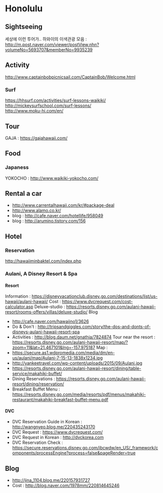 # Honolulu

## Sightseeing

세상에 이런 투어가.. 하와이의 이색관광 모음 : http://m.post.naver.com/viewer/postView.nhn?volumeNo=5693707&memberNo=9935239

## Activity

http://www.captainbobpicnicsail.com/CaptainBob/Welcome.html

### Surf
  
https://hhsurf.com/activities/surf-lessons-waikiki/  
http://mickeysurfschool.com/surf-lessons/  
http://www.moku-hi.com/en/  

## Tour

GAJA : https://gajahawaii.com/

## Food

### Japaness

YOKOCHO : http://www.waikiki-yokocho.com/

## Rental a car

- http://www.carrentalhawaii.com/kr/#package-deal
- http://www.alamo.co.kr/
- blog : http://cafe.naver.com/hotellife/958049
- blog : http://arumino.tistory.com/156

## Hotel

### Reservation
http://hawaiiminbaktel.com/index.php


### Aulani, A Disney Resort & Spa

#### Resort

Information : https://disneyvacationclub.disney.go.com/destinations/list/us-hawaii/aulani-hawaii/
Cost : https://www.dvcrequest.com/cost-calculator.asp
Deluxe-studio : https://resorts.disney.go.com/aulani-hawaii-resort/rooms-offers/villas/deluxe-studio/
Blog
- http://cafe.naver.com/hawaiino1/3626
- Do & Don't : http://tripsandgiggles.com/story/the-dos-and-donts-of-disneys-aulani-hawaii-resort-spa
- Activities : http://blog.daum.net/gnathia/7824874
Tour near the resort : https://resorts.disney.go.com/aulani-hawaii-resort/map/?zoom=11&lat=21.467101&lng=-157.975187
Map :
- https://secure.as1.wdpromedia.com/media/dm/en-us/aulani/map/Aulani-7-15-13-1838x1234.jpg
- http://yankeetravel.com/wp-content/uploads/2015/09/Aulani.jpg
- https://resorts.disney.go.com/aulani-hawaii-resort/dining/table-service/makahiki-buffet/
- Dining Reservations : https://resorts.disney.go.com/aulani-hawaii-resort/dining/reservation/
- Breakfast Buffet Menu : https://resorts.disney.go.com/media/resorts/pdf/menus/makahiki-restaurant/makahiki-breakfast-buffet-menu.pdf

#### DVC

- DVC Reservation Guide in Korean : http://wangnyeo.blog.me/220435243170
- DVC Request : https://www.dvcrequest.com/
- DVC Request in Korean : http://dvckorea.com
- DVC Reservation Check : https://secure.reservations.disney.go.com/ibcwdw/en_US/_framework/components/processEngine?process=false&pageRender=true

## Blog
- http://jina_1104.blog.me/220157931727
- Cost : http://blog.naver.com/1978mm/220814645246
